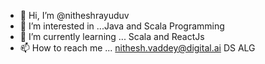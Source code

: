 - 👋 Hi, I’m @nitheshrayuduv
- 👀 I’m interested in ...Java and Scala Programming
- 🌱 I’m currently learning ... Scala and ReactJs
- 📫 How to reach me ... nithesh.vaddey@digital.ai
DS ALG
<!---
nitheshrayuduv/nitheshrayuduv is a ✨ special ✨ repository because its `README.md` (this file) appears on your GitHub profile.
You can click the Preview link to take a look at your changes.
--->
